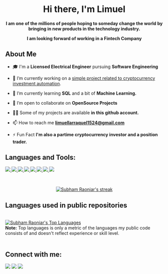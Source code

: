 
<h1 align="center">Hi there, I'm Limuel</h1>
<h4 align="center">I am one of the millions of people hoping to someday change the world by bringing in new products in the technology industry.

I am looking forward of working in a Fintech Company</h4>


## About Me
- 🎓 I'm a **Licensed Electrical Engineer** pursuing **Software Engineering**

- 👷 I’m currently working on a [simple project related to cryptocurrency investment automation](https://github.com/limuelL/Crypto-Auto-Invest-And-Sell-Bot/).

- 🌱 I’m currently learning **SQL** and a bit of **Machine Learning.**

- 👯 I’m open to collaborate on **OpenSource Projects**

- 👨‍💻 Some of my projects are available **in this github account.**

- 📫 How to reach me **limuellarraquel1524@gmail.com**

- ⚡ Fun Fact **I'm also a partime cryptocurrency investor and a position trader.**

## Languages and Tools:

<p align="left">
    <a href="https://www.w3.org/html/" target="_blank"> <img src="https://img.icons8.com/color/48/000000/html-5.png"/> </a> 
    <a href="https://www.w3schools.com/css/" target="_blank"> <img src="https://img.icons8.com/color/48/000000/css3.png"/> </a>
    <a href="https://developer.mozilla.org/en-US/docs/Web/JavaScript" target="_blank"> <img src="https://img.icons8.com/color/48/000000/javascript.png"/> </a>
    <a href="" target="_blank"> <img src="https://img.icons8.com/color/48/000000/c-programming.png"/> </a>
    <a href="https://www.java.com" target="_blank"> <img src="https://img.icons8.com/color/48/000000/java-coffee-cup-logo.png"/> </a>
    <a href="https://www.python.org" target="_blank"> <img src="https://img.icons8.com/color/48/000000/python.png"/> </a> 
    <a href="https://git-scm.com/" target="_blank"> <img src="https://img.icons8.com/color/48/000000/git.png"/> </a>
    <a href="https://www.heroku.com/" target="_blank"> <img src="https://img.icons8.com/color/48/000000/heroku.png"/></a>
</p>

<!-- [![React Badge](https://img.shields.io/badge/-React-61DBFB?style=for-the-badge&labelColor=black&logo=react&logoColor=61DBFB)](#)  [![Javascript Badge](https://img.shields.io/badge/-Javascript-F0DB4F?style=for-the-badge&labelColor=black&logo=javascript&logoColor=F0DB4F)](#) [![Typescript Badge](https://img.shields.io/badge/-Typescript-007acc?style=for-the-badge&labelColor=black&logo=typescript&logoColor=007acc)](#) [![Nodejs Badge](https://img.shields.io/badge/-Nodejs-3C873A?style=for-the-badge&labelColor=black&logo=node.js&logoColor=3C873A)](#) [![GraphQL Badge](https://img.shields.io/badge/-GraphQl-e535ab?style=for-the-badge&labelColor=black&logo=node.js&logoColor=e535ab)](#) -->
<br/>

<p align="center">
    <a href="https://github.com/limuelL/github-readme-streak-stats">
        <img title="🔥 Get streak stats for your profile at git.io/streak-stats" alt="Subham Raoniar's streak" src="https://github-readme-streak-stats.herokuapp.com/?user=limuelL&theme=black-ice&hide_border=true&stroke=0000&background=060A0CD0&theme=merko"/>
    </a>
</p>

## Languages used in public repositories

  <br/>
  <a href="https://github.com/limuelL/github-readme-stats"><img alt="Subham Raoniar's Top Languages" src="https://github-readme-stats.vercel.app/api/top-langs/?username=limuelL&langs_count=8&count_private=true&layout=compact&theme=merko&hide_border=true&bg_color=0D1117&langs_count=4" /></a>
  <br/>
  <b>Note:</b> Top languages is only a metric of the languages my public code consists of and doesn't reflect experience or skill level.


<br/>
<br/>

## Connect with me:
<p align="left">

<a href = "https://www.linkedin.com/in/limuellarraquel"><img src="https://img.icons8.com/fluent/48/000000/linkedin.png"/></a>
<a href = "https://www.facebook.com/limuel.larraquel.15"><img src="https://img.icons8.com/fluency/48/000000/facebook.png"/></a>
<a href = "https://twitter.com/Limuel_SE"><img src="https://img.icons8.com/fluent/48/000000/twitter.png"/></a>

</p>

